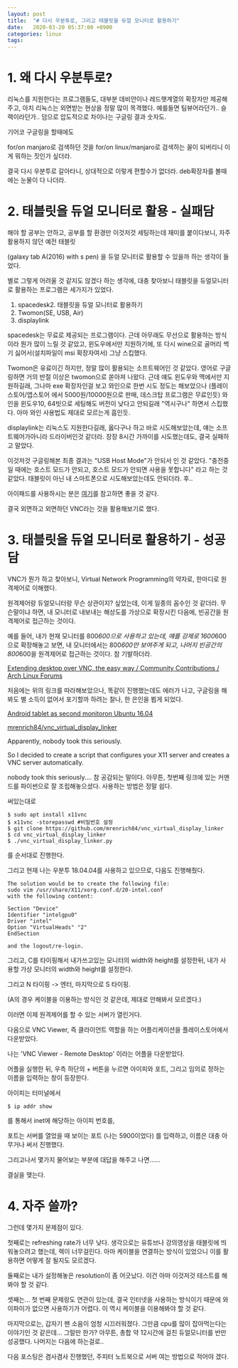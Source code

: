 ```yaml
---
layout: post
title:  "# 다시 우분투로, 그리고 태블릿을 듀얼 모니터로 활용하기"
date:   2020-03-20 05:37:00 +0900
categories: linux
tags: 
---
```


# 1. 왜 다시 우분투로?
리눅스를 지원한다는 프로그램들도, 대부분 데비안이나 레드햇계열의 확장자만 제공해주고, 아치 리눅스는 외면받는 현상을 정말 많이 목격했다. 예를들면 팀뷰어라던가.. 슬랙이라던가.. 덤으로 압도적으로 차이나는 구글링 결과 숫자도.

기어코 구글링을 할때에도

for/on manjaro로 검색하던 것을 for/on linux/manjaro로 검색하는 꼴이 되버리니 이게 뭐하는 짓인가 싶더라.

결국 다시 우분투로 갈아타니, 상대적으로 이렇게 편할수가 없더라. deb확장자를 볼때에는 눈물이 다 나더라.

# 2. 태블릿을 듀얼 모니터로 활용 - 실패담
해야 할 공부는 안하고, 공부를 할 환경만 이것저것 세팅하는데 재미를 붙이다보니, 자주 활용하지 않던 예전 태블릿

(galaxy tab A(2016) with s pen) 을 듀얼 모니터로 활용할 수 있을까 하는 생각이 들었다.


별로 그렇게 어려울 것 같지도 않겠다 하는 생각에, 대충 찾아보니 태블릿을 듀얼모니터로 활용하는 프로그램은 세가지가 있었다.

1. spacedesk2. 태블릿을 듀얼 모니터로 활용하기
2. Twomon(SE, USB, Air)
3. displaylink

spacedesk는 무료로 제공되는 프로그램이다. 근데 아무래도 무선으로 활용하는 방식이라 뭔가 많이 느릴 것 같았고, 윈도우에서만 지원하기에, 또 다시 wine으로 골머리 썩기 싫어서(설치파일이 msi 확장자여서) 그냥 스킵했다. 

Twomon은 유료이긴 하지만, 정말 많이 활용되는 소프트웨어인 것 같았다. 영어로 구글링하면 거의 반절 이상은 twomon으로 쏟아져 나왔다. 근데 얘도 윈도우와 맥에서만 지원하길래, 그나마 exe 확장자인걸 보고 와인으로 한번 시도 정도는 해보았으나 (플레이스토어/앱스토어 에서 5000원/10000원으로 판매, 데스크탑 프로그램은 무료인듯)  와인을 윈도우10, 64빗으로 세팅해도 버전이 낮다고 안되길래 "역시구나" 하면서 스킵했다. 아마 와인 사용법도 제대로 모르는게 흠인듯.

displaylink는 리눅스도 지원한다길래, 옳다구나 하고 바로 시도해보았는데, 얘는 소프트웨어가아니라 드라이버인것 같더라. 장장 8시간 가까이를 시도했는데도, 결국 실패하고 말았다.

이것저것 구글링해본 최종 결과는 "USB Host Mode"가 안되서 인 것 같았다. "충전중일 때에는 호스트 모드가 안되고, 호스트 모드가 안되면 사용을 못합니다" 라고 하는 것 같았다. 태블릿이 아닌 내 스마트폰으로 시도해보았는데도 안되더라. 후..

아이패드를 사용하시는 분은 [여기](http://www.kwangsiklee.com/2017/11/asus-mb169b-ubuntu-14-04-5-lts-displaylink-%ED%99%98%EA%B2%BD%EC%84%A4%EC%A0%95-%ED%95%98%EA%B8%B0/)를 참고하면 좋을 것 같다.

결국 외면하고 외면하던 VNC라는 것을 활용해보기로 했다.

# 3. 태블릿을 듀얼 모니터로 활용하기 - 성공담
VNC가 뭔가 하고 찾아보니, Virtual Network Programming의 약자로, 한마디로 원격제어로 이해했다.

원격제어랑 듀얼모니터랑 무슨 상관이지? 싶었는데, 이게 일종의 꼼수인 것 같더라. 무슨말이냐 하면, 내 모니터로 내보내는 해상도를 가상으로 확장시킨 다음에, 빈공간을 원격제어로 접근하는 것이다.

예를 들어, 내가 현재 모니터를 800*600으로 사용하고 있는데, 얘를 강제로 1600*600으로 확장해놓고 보면, 내 모니터에서는 800*600만 보여주게 되고, 나머지 빈공간의 800*600을 원격제어로 접근하는 것이다. 참 기발하더라.

[Extending desktop over VNC, the easy way / Community Contributions / Arch Linux Forums](https://bbs.archlinux.org/viewtopic.php?id=191555)


처음에는 위의 링크를 따라해보았으나, 똑같이 진행했는데도 에러가 나고, 구글링을 해봐도 별 소득이 없어서 포기할까 하려는 찰나, 한 은인을 뵙게 되었다.

[Android tablet as second monitoron Ubuntu 16.04](http://pavatechpit.blogspot.com/2017/04/android-tablet-as-second-monitor-on.html)  

[mrenrich84/vnc_virtual_display_linker](https://github.com/mrenrich84/vnc_virtual_display_linker)


Apparently, nobody took this seriously.

So I decided to create a script that configures your X11 server and creates a VNC server automatically.  

nobody took this seriously.... 참 공감되는 말이다.
아무튼, 첫번째 링크에 있는 커맨드를 파이썬으로 잘 조립해놓으셨다.
사용하는 방법은 정말 쉽다.

써있는대로

```
$ sudo apt install x11vnc
$ x11vnc -storepasswd #비밀번호 설정
$ git clone https://github.com/mrenrich84/vnc_virtual_display_linker
$ cd vnc_virtual_display_linker
$ ./vnc_virtual_display_linker.py
```

를 순서대로 진행한다.


그리고 현재 나는 우분투 18.04.04를 사용하고 있으므로, 다음도 진행해줬다.

```
The solution would be to create the following file:
sudo vim /usr/share/X11/xorg.conf.d/20-intel.conf
with the following content:

Section "Device"
Identifier "intelgpu0"
Driver "intel"
Option "VirtualHeads" "2"
EndSection

and the logout/re-login.
```

그리고, C를 타이핑해서 내가쓰고있는 모니터의 width와 height를 설정한뒤, 내가 사용할 가상 모니터의 width와 height를 설정한다.

그리고 N 타이핑 -> 엔터, 마지막으로 S 타이핑.

(A의 경우 케이블을 이용하는 방식인 것 같은데, 제대로 안해봐서 모르겠다.)

이러면 이제 원격제어를 할 수 있는 서버가 열린거다.

다음으로 VNC Viewer, 즉 클라이언트 역할을 하는 어플리케이션을 플레이스토어에서 다운받았다.

나는 'VNC Viewer - Remote Desktop' 이라는 어플을 다운받았다.

어플을 실행한 뒤, 우측 하단의 + 버튼을 누르면 아이피와 포트, 그리고 임의로 정하는 이름을 입력하는 창이 등장한다.

아이피는 터미널에서
```
$ ip addr show
```
를 통해서 inet에 해당하는 아이피 번호를,

포트는 서버를 열었을 때 보이는 포트 (나는 5900이었다) 를 입력하고, 이름은 대충 아무거나 써서 진행했다.

그리고나서 몇가지 물어보는 부분에 대답을 해주고 나면......

결실을 맺는다.



# 4. 자주 쓸까?
그런데 몇가지 문제점이 있다.

첫째로는 refreshing rate가 너무 낮다. 생각으로는 유튜브나 강의영상을 태블릿에 띄워놓으려고 했는데, 렉이 너무걸린다. 아마 케이블을 연결하는 방식이 있었으니 이를 활용하면 어떻게 잘 될지도 모르겠다.

둘째로는 내가 설정해놓은 resolution이 좀 어긋났다. 이건 아마 이것저것 테스트를 해봐야 할 것 같다.

셋째는... 첫 번째 문제랑도 연관이 있는데, 결국 인터넷을 사용하는 방식이기 때문에 와이파이가 없으면 사용하기가 어렵다. 이 역시 케이블을 이용해봐야 할 것 같다.

마지막으로는, 갑자기 팬 소음이 엄청 시끄러워졌다. 그만큼 cpu를 많이 잡아먹는다는 이야기인 것 같은데... 그럴만 한가? 아무튼, 총합 약 12시간에 걸친 듀얼모니터를 반만 성공했다. 나머지는 다음에 하는걸로..

다음 포스팅은 겸사겸사 진행했던, 주피터 노트북으로 서버 여는 방법으로 적어야 겠다.